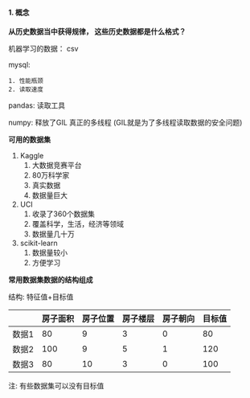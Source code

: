 #### 1. 概念

**从历史数据当中获得规律， 这些历史数据都是什么格式？**

机器学习的数据： csv

mysql:

 	1. 性能瓶颈
 	2. 读取速度

pandas: 读取工具

numpy: 释放了GIL 真正的多线程  (GIL就是为了多线程读取数据的安全问题)



**可用的数据集**

1.  Kaggle
    1.  大数据竞赛平台
    2.  80万科学家
    3.  真实数据
    4.  数据量巨大
2.  UCI
    1.  收录了360个数据集
    2.  覆盖科学，生活，经济等领域
    3.  数据量几十万
3.  scikit-learn
    1.  数据量较小
    2.  方便学习

**常用数据集数据的结构组成**

结构: 特征值+目标值

|      | 房子面积 | 房子位置 | 房子楼层 | 房子朝向 | 目标值  |
| ---- | ---- | ---- | ---- | ---- | ---- |
| 数据1  | 80   | 9    | 3    | 0    | 80   |
| 数据2  | 100  | 9    | 5    | 1    | 120  |
| 数据3  | 80   | 10   | 3    | 0    | 100  |

注: 有些数据集可以没有目标值